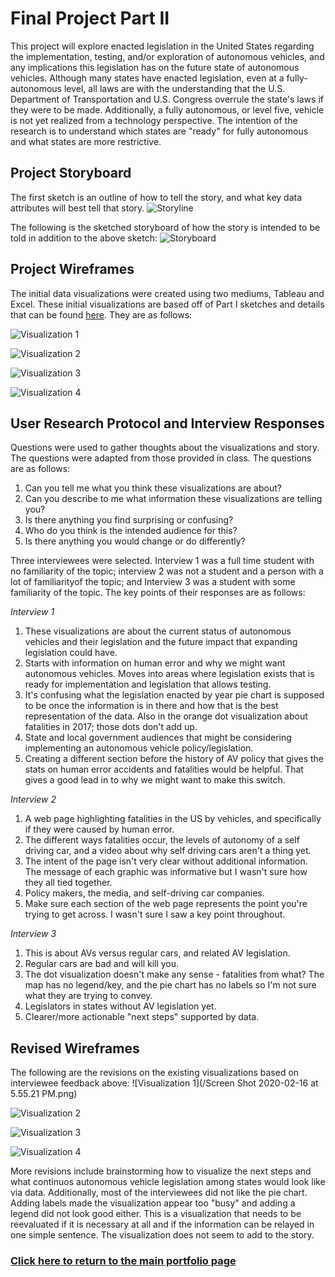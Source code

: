 # **Final Project Part II**
This project will explore enacted legislation in the United States regarding the implementation, testing, and/or exploration of autonomous vehicles, and any implications this legislation has on the future state of autonomous vehicles. Although many states have enacted legislation, even at a fully-autonomous level, all laws are with the understanding that the U.S. Department of Transportation and U.S. Congress overrule the state's laws if they were to be made. Additionally, a fully autonomous, or level five, vehicle is not yet realized from a technology perspective. The intention of the research is to understand which states are "ready" for fully autonomous and what states are more restrictive.


## **Project Storyboard** 
The first sketch is an outline of how to tell the story, and what key data attributes will best tell that story.
![Storyline](/IMG_0224.jpg)

The following is the sketched storyboard of how the story is intended to be told in addition to the above sketch:
![Storyboard](/IMG_0244.jpg)

## **Project Wireframes** 
The initial data visualizations were created using two mediums, Tableau and Excel. These initial visualizations are based off of Part I sketches and details that can be found [here](/FinalProject_PartI.md). They are as follows:

![Visualization 1](/IMG_0215.png)

![Visualization 2](/Sheet_4.png)

![Visualization 3](/Sheet_5.png)

![Visualization 4](/Sheet_2_(2).png)


## **User Research Protocol and Interview Responses** 
Questions were used to gather thoughts about the visualizations and story. The questions were adapted from those provided in class. The questions are as follows:
1. Can you tell me what you think these visualizations are about?
2. Can you describe to me what information these visualizations are telling you?
3. Is there anything you find surprising or confusing?
4. Who do you think is the intended audience for this?
5. Is there anything you would change or do differently?

Three interviewees were selected. Interview 1 was a full time student with no familiarity of the topic; interview 2 was not a student and a person with a lot of familiarityof the topic; and Interview 3 was a student with some familiarity of the topic. The key points of their responses are as follows:

*Interview 1*
1. These visualizations are about the current status of autonomous vehicles and their legislation and the future impact that expanding legislation could have. 
2. Starts with information on human error and why we might want autonomous vehicles. Moves into areas where legislation exists that is ready for implementation and legislation that allows testing. 
3. It's confusing what the legislation enacted by year pie chart is supposed to be once the information is in there and how that is the best representation of the data. Also in the orange dot visualization about fatalities in 2017; those dots don't add up. 
4. State and local government audiences that might be considering implementing an autonomous vehicle policy/legislation.
5. Creating a different section before the history of AV policy that gives the stats on human error accidents and fatalities would be helpful. That gives a good lead in to why we might want to make this switch. 

*Interview 2*
1. A web page highlighting fatalities in the US by vehicles, and specifically if they were caused by human error.
2. The different ways fatalities occur, the levels of autonomy of a self driving car, and a video about why self driving cars aren't a thing yet.
3. The intent of the page isn't very clear without additional information. The message of each graphic was informative but I wasn't sure how they all tied together.
4. Policy makers, the media, and self-driving car companies.
5. Make sure each section of the web page represents the point you're trying to get across. I wasn't sure I saw a key point throughout.

*Interview 3*
1. This is about AVs versus regular cars, and related AV legislation.
2. Regular cars are bad and will kill you.
3. The dot visualization doesn't make any sense - fatalities from what? The map has no legend/key, and the pie chart has no labels so I'm not sure what they are trying to convey.
4. Legislators in states without AV legislation yet.
5. Clearer/more actionable "next steps" supported by data.

## **Revised Wireframes**
The following are the revisions on the existing visualizations based on interviewee feedback above:
![Visualization 1](/Screen Shot 2020-02-16 at 5.55.21 PM.png)

![Visualization 2](/Map.jpg)

![Visualization 3](/Map2.jpg)

![Visualization 4](/Map3.jpg)

More revisions include brainstorming how to visualize the next steps and what continuos autonomous vehicle legislation among states would look like via data. Additionally, most of the interviewees did not like the pie chart. Adding labels made the visualization appear too "busy" and adding a legend did not look good either. This is a visualization that needs to be reevaluated if it is necessary at all and if the information can be relayed in one simple sentence. The visualization does not seem to add to the story.

### [Click here to return to the main portfolio page](https://tburandt01.github.io/Burandt_Portfolio/)
